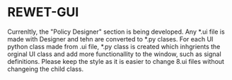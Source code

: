 # REWET-GUI
Currenltly, the "Policy Designer" section is being developed. Any *.ui file is made with Designer and tehn are converted to *.py clases. For each UI python class made from .ui file,  *.py class is created which inhgrients the orginal UI class and add more functionallity to the window,  such as signal definitions. Please keep the style as it is easier to change 8.ui files without changeing the child class. 
